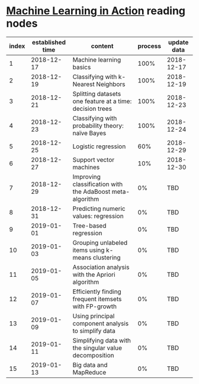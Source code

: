 # [Machine Learning in Action](./books/Machine+Learning+in+Action.pdf) reading nodes

| index | established time | content                                                   | process | update data |
| ----- | ---------------- | --------------------------------------------------------- | ------- | ----------- |
| 1     | 2018-12-17       | Machine learning basics                                   | 100%    | 2018-12-17  |
| 2     | 2018-12-19       | Classifying with k-Nearest Neighbors                      | 100%    | 2018-12-19  |
| 3     | 2018-12-21       | Splitting datasets one feature at a time: decision trees  | 100%    | 2018-12-23  |
| 4     | 2018-12-23       | Classifying with probability theory: naïve Bayes          | 100%    | 2018-12-24  |
| 5     | 2018-12-25       | Logistic regression                                       | 60%     | 2018-12-29  |
| 6     | 2018-12-27       | Support vector machines                                   | 10%     | 2018-12-30  |
| 7     | 2018-12-29       | Improving classification with the AdaBoost meta-algorithm | 0%      | TBD         |
| 8     | 2018-12-31       | Predicting numeric values: regression                     | 0%      | TBD         |
| 9     | 2019-01-01       | Tree-based regression                                     | 0%      | TBD         |
| 10    | 2019-01-03       | Grouping unlabeled items using k-means clustering         | 0%      | TBD         |
| 11    | 2019-01-05       | Association analysis with the Apriori algorithm           | 0%      | TBD         |
| 12    | 2019-01-07       | Efficiently finding frequent itemsets with FP-growth      | 0%      | TBD         |
| 13    | 2019-01-09       | Using principal component analysis to simplify data       | 0%      | TBD         |
| 14    | 2019-01-11       | Simplifying data with the singular value decomposition    | 0%      | TBD         |
| 15    | 2019-01-13       | Big data and MapReduce                                    | 0%      | TBD         |